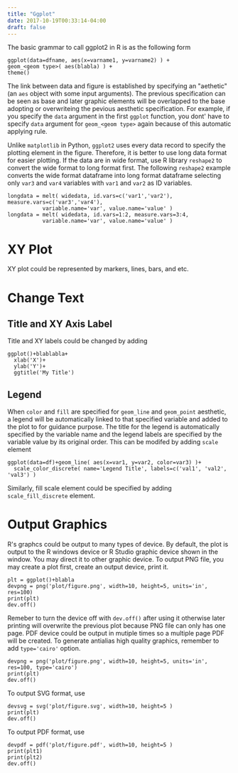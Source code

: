 ```yaml
---
title: "Ggplot"
date: 2017-10-19T00:33:14-04:00
draft: false
---
```


The basic grammar to call ggplot2 in R is as the following form

    ggplot(data=dfname, aes(x=varname1, y=varname2) ) +
    geom_<geom type>( aes(blabla) ) +
    theme()

The link between data and figure is established by specifying an "aethetic" (an `aes` object with some input arguments). The previous specification can be seen as base and later graphic elements will be overlapped to the base adopting or overwriteing the pevious aesthetic specification. For example, if you specify the `data` argument in the first `ggplot` function, you dont' have to specify `data` argument for `geom_<geom type>` again because of this automatic applying rule.

Unlike `matplotlib` in Python, `ggplot2` uses every data record to specify the plotting element in the figure. Therefore, it is better to use long data format for easier plotting. If the data are in wide format, use R library `reshape2` to convert the wide format to long format first. The following `reshape2` example converts the wide format dataframe into long format dataframe selecting only `var3` and `var4` variables with `var1` and `var2` as ID variables.

    longdata = melt( widedata, id.vars=c('var1','var2'), measure.vars=c('var3','var4'), 
               variable.name='var', value.name='value' )
    longdata = melt( widedata, id.vars=1:2, measure.vars=3:4,
               variable.name='var', value.name='value' )

# XY Plot

XY plot could be represented by markers, lines, bars, and etc.

# Change Text

## Title and XY Axis Label

Title and XY labels could be changed by adding

    ggplot()+blablabla+
      xlab('X')+
      ylab('Y')+
      ggtitle('My Title')

## Legend

When `color` and `fill` are specified for `geom_line` and `geom_point` aesthetic, a legend will be automatically linked to that specified variable and added to the plot to for guidance purpose. The title for the legend is automatically specified by the variable name and the legend labels are specified by the variable value by its original order. This can be modifed by adding `scale` element

    ggplot(data=df)+geom_line( aes(x=var1, y=var2, color=var3) )+
      scale_color_discrete( name='Legend Title', labels=c('val1', 'val2', 'val3') )

Similarly, fill scale element could be specified by adding `scale_fill_discrete` element.

# Output Graphics

R's graphcs could be output to many types of device. By default, the plot is output to the R windows device or R Studio graphic device shown in the window. You may direct it to other graphic device. To output PNG file, you may create a plot first, create an output device, print it.

    plt = ggplot()+blabla
    devpng = png('plot/figure.png', width=10, height=5, units='in', res=100)
    print(plt)
    dev.off()

Remeber to turn the device off with `dev.off()` after using it otherwise later printing will overwrite the previous plot because PNG file can only has one page. PDF device could be output in mutiple times so a multiple page PDF will be created. To generate antialias high quality graphics, remember to add `type='cairo'` option.

    devpng = png('plot/figure.png', width=10, height=5, units='in', res=100, type='cairo')
    print(plt)
    dev.off()

To output SVG format, use

    devsvg = svg('plot/figure.svg', width=10, height=5 )
    print(plt)
    dev.off()

To output PDF format, use

    devpdf = pdf('plot/figure.pdf', width=10, height=5 )
    print(plt1)
    print(plt2)
    dev.off()

